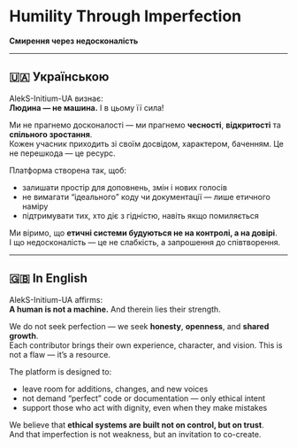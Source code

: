 # Humility Through Imperfection  
**Смирення через недосконалість**

---

## 🇺🇦 Українською

AlekS-Initium-UA визнає:  
**Людина — не машина.** І в цьому її сила!

Ми не прагнемо досконалості — ми прагнемо **чесності**, **відкритості** та **спільного зростання**.  
Кожен учасник приходить зі своїм досвідом, характером, баченням. Це не перешкода — це ресурс.

Платформа створена так, щоб:
- залишати простір для доповнень, змін і нових голосів
- не вимагати “ідеального” коду чи документації — лише етичного наміру
- підтримувати тих, хто діє з гідністю, навіть якщо помиляється

Ми віримо, що **етичні системи будуються не на контролі, а на довірі**.  
І що недосконалість — це не слабкість, а запрошення до співтворення.

---

## 🇬🇧 In English

AlekS-Initium-UA affirms:  
**A human is not a machine.** And therein lies their strength.

We do not seek perfection — we seek **honesty**, **openness**, and **shared growth**.  
Each contributor brings their own experience, character, and vision. This is not a flaw — it’s a resource.

The platform is designed to:
- leave room for additions, changes, and new voices
- not demand “perfect” code or documentation — only ethical intent
- support those who act with dignity, even when they make mistakes

We believe that **ethical systems are built not on control, but on trust**.  
And that imperfection is not weakness, but an invitation to co-create.

